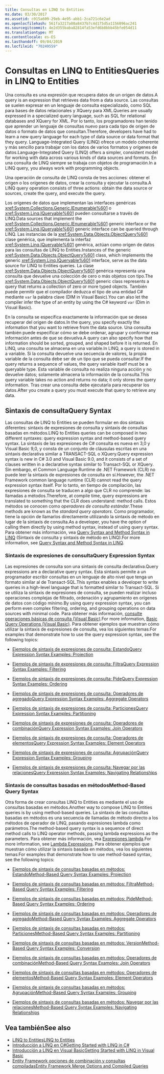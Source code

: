 ```yaml
---
title: Consultas en LINQ to Entities
ms.date: 03/30/2017
ms.assetid: c015a609-29eb-4e95-abb1-2ca721c6e2ad
ms.openlocfilehash: 561fa3217a80a8437b7c4d175d5a1156096ac241
ms.sourcegitcommit: 4e2d355baba82814fa53efd6b8bbb45bfe054d11
ms.translationtype: MT
ms.contentlocale: es-ES
ms.lasthandoff: 09/04/2019
ms.locfileid: "70249559"
---
```

# <a name="queries-in-linq-to-entities"></a><span data-ttu-id="cf14a-102">Consultas en LINQ to Entities</span><span class="sxs-lookup"><span data-stu-id="cf14a-102">Queries in LINQ to Entities</span></span>
<span data-ttu-id="cf14a-103">Una consulta es una expresión que recupera datos de un origen de datos.</span><span class="sxs-lookup"><span data-stu-id="cf14a-103">A query is an expression that retrieves data from a data source.</span></span> <span data-ttu-id="cf14a-104">Las consultas se suelen expresar en un lenguaje de consulta especializado, como SQL para bases de datos relacionales y XQuery para XML.</span><span class="sxs-lookup"><span data-stu-id="cf14a-104">Queries are usually expressed in a specialized query language, such as SQL for relational databases and XQuery for XML.</span></span> <span data-ttu-id="cf14a-105">Por lo tanto, los programadores han tenido que aprender un lenguaje de consultas nuevo para cada tipo de origen de datos o formato de datos que consultan.</span><span class="sxs-lookup"><span data-stu-id="cf14a-105">Therefore, developers have had to learn a new query language for each type of data source or data format that they query.</span></span> <span data-ttu-id="cf14a-106">Language-Integrated Query (LINQ) ofrece un modelo coherente y más sencillo para trabajar con los datos de varios formatos y orígenes de datos.</span><span class="sxs-lookup"><span data-stu-id="cf14a-106">Language-Integrated Query (LINQ) offers a simpler, consistent model for working with data across various kinds of data sources and formats.</span></span> <span data-ttu-id="cf14a-107">En una consulta de LINQ siempre se trabaja con objetos de programación.</span><span class="sxs-lookup"><span data-stu-id="cf14a-107">In a LINQ query, you always work with programming objects.</span></span>  
  
 <span data-ttu-id="cf14a-108">Una operación de consulta de LINQ consta de tres acciones: obtener el origen o los orígenes de datos, crear la consulta y ejecutar la consulta.</span><span class="sxs-lookup"><span data-stu-id="cf14a-108">A LINQ query operation consists of three actions: obtain the data source or sources, create the query, and execute the query.</span></span>  
  
 <span data-ttu-id="cf14a-109">Los orígenes de datos que implementan las interfaces genéricas <xref:System.Collections.Generic.IEnumerable%601> o <xref:System.Linq.IQueryable%601> pueden consultarse a través de LINQ.</span><span class="sxs-lookup"><span data-stu-id="cf14a-109">Data sources that implement the <xref:System.Collections.Generic.IEnumerable%601> generic interface or the <xref:System.Linq.IQueryable%601> generic interface can be queried through LINQ.</span></span> <span data-ttu-id="cf14a-110">Las instancias de la <xref:System.Data.Objects.ObjectQuery%601> clase genérica, que implementa la interfaz <xref:System.Linq.IQueryable%601> genérica, actúan como origen de datos para las consultas de LINQ to Entities.</span><span class="sxs-lookup"><span data-stu-id="cf14a-110">Instances of the generic <xref:System.Data.Objects.ObjectQuery%601> class, which implements the generic <xref:System.Linq.IQueryable%601> interface, serve as the data source for LINQ to Entities queries.</span></span> <span data-ttu-id="cf14a-111">La clase <xref:System.Data.Objects.ObjectQuery%601> genérica representa una consulta que devuelve una colección de cero o más objetos con tipo.</span><span class="sxs-lookup"><span data-stu-id="cf14a-111">The <xref:System.Data.Objects.ObjectQuery%601> generic class represents a query that returns a collection of zero or more typed objects.</span></span> <span data-ttu-id="cf14a-112">También puede permitir que el compilador deduzca el tipo de una entidad C# mediante `var` la palabra clave (DIM in Visual Basic).</span><span class="sxs-lookup"><span data-stu-id="cf14a-112">You can also let the compiler infer the type of an entity by using the C# keyword `var` (Dim in Visual Basic).</span></span>  
  
 <span data-ttu-id="cf14a-113">En la consulta se especifica exactamente la información que se desea recuperar del origen de datos.</span><span class="sxs-lookup"><span data-stu-id="cf14a-113">In the query, you specify exactly the information that you want to retrieve from the data source.</span></span> <span data-ttu-id="cf14a-114">Una consulta también puede especificar cómo se debe ordenar, agrupar y conformar esa información antes de que se devuelva.</span><span class="sxs-lookup"><span data-stu-id="cf14a-114">A query can also specify how that information should be sorted, grouped, and shaped before it is returned.</span></span> <span data-ttu-id="cf14a-115">En LINQ, una consulta se almacena en una variable.</span><span class="sxs-lookup"><span data-stu-id="cf14a-115">In LINQ, a query is stored in a variable.</span></span> <span data-ttu-id="cf14a-116">Si la consulta devuelve una secuencia de valores, la propia variable de la consulta debe ser de un tipo que se pueda consultar.</span><span class="sxs-lookup"><span data-stu-id="cf14a-116">If the query returns a sequence of values, the query variable itself must be a queryable type.</span></span> <span data-ttu-id="cf14a-117">Esta variable de consulta no realiza ninguna acción y no devuelve datos; solamente almacena la información de la consulta.</span><span class="sxs-lookup"><span data-stu-id="cf14a-117">This query variable takes no action and returns no data; it only stores the query information.</span></span> <span data-ttu-id="cf14a-118">Tras crear una consulta debe ejecutarla para recuperar los datos.</span><span class="sxs-lookup"><span data-stu-id="cf14a-118">After you create a query you must execute that query to retrieve any data.</span></span>  
  
## <a name="query-syntax"></a><span data-ttu-id="cf14a-119">Sintaxis de consulta</span><span class="sxs-lookup"><span data-stu-id="cf14a-119">Query Syntax</span></span>  
 <span data-ttu-id="cf14a-120">Las consultas de LINQ to Entities se pueden formular en dos sintaxis diferentes: sintaxis de expresiones de consulta y sintaxis de consultas basadas en métodos.</span><span class="sxs-lookup"><span data-stu-id="cf14a-120">LINQ to Entities queries can be composed in two different syntaxes: query expression syntax and method-based query syntax.</span></span> <span data-ttu-id="cf14a-121">La sintaxis de las expresiones de C# consulta es nueva en 3,0 y Visual Basic 9,0, y consta de un conjunto de cláusulas escritas en una sintaxis declarativa similar a TRANSACT-SQL o XQuery.</span><span class="sxs-lookup"><span data-stu-id="cf14a-121">Query expression syntax is new in C# 3.0 and Visual Basic 9.0, and it consists of a set of clauses written in a declarative syntax similar to Transact-SQL or XQuery.</span></span> <span data-ttu-id="cf14a-122">Sin embargo, el Common Language Runtime de .NET Framework (CLR) no puede leer la sintaxis de expresiones de consulta en sí.</span><span class="sxs-lookup"><span data-stu-id="cf14a-122">However, the .NET Framework common language runtime (CLR) cannot read the query expression syntax itself.</span></span> <span data-ttu-id="cf14a-123">Por lo tanto, en tiempo de compilación, las expresiones de consulta se traducen a algo que CLR no comprende: las llamadas a métodos.</span><span class="sxs-lookup"><span data-stu-id="cf14a-123">Therefore, at compile time, query expressions are translated to something that the CLR does understand: method calls.</span></span> <span data-ttu-id="cf14a-124">Estos métodos se conocen como *operadores de consulta estándar*.</span><span class="sxs-lookup"><span data-stu-id="cf14a-124">These methods are known as the *standard query operators*.</span></span> <span data-ttu-id="cf14a-125">Como programador, tiene la opción de llamarlos directamente utilizando la sintaxis de método en lugar de la sintaxis de consulta.</span><span class="sxs-lookup"><span data-stu-id="cf14a-125">As a developer, you have the option of calling them directly by using method syntax, instead of using query syntax.</span></span> <span data-ttu-id="cf14a-126">Para obtener más información, vea [Query Syntax and Method Syntax in LINQ](../../../../../csharp/programming-guide/concepts/linq/query-syntax-and-method-syntax-in-linq.md) (Sintaxis de consulta y sintaxis de método en LINQ).</span><span class="sxs-lookup"><span data-stu-id="cf14a-126">For more information, see [Query Syntax and Method Syntax in LINQ](../../../../../csharp/programming-guide/concepts/linq/query-syntax-and-method-syntax-in-linq.md).</span></span>  
  
### <a name="query-expression-syntax"></a><span data-ttu-id="cf14a-127">Sintaxis de expresiones de consulta</span><span class="sxs-lookup"><span data-stu-id="cf14a-127">Query Expression Syntax</span></span>  
 <span data-ttu-id="cf14a-128">Las expresiones de consulta son una sintaxis de consulta declarativa.</span><span class="sxs-lookup"><span data-stu-id="cf14a-128">Query expressions are a declarative query syntax.</span></span> <span data-ttu-id="cf14a-129">Esta sintaxis permite a un programador escribir consultas en un lenguaje de alto nivel que tenga un formato similar al de Transact-SQL.</span><span class="sxs-lookup"><span data-stu-id="cf14a-129">This syntax enables a developer to write queries in a high-level language that is formatted similar to Transact-SQL.</span></span> <span data-ttu-id="cf14a-130">Si se utiliza la sintaxis de expresiones de consulta, se pueden realizar incluso operaciones complejas de filtrado, ordenación y agrupamiento en orígenes de datos con código mínimo.</span><span class="sxs-lookup"><span data-stu-id="cf14a-130">By using query expression syntax, you can perform even complex filtering, ordering, and grouping operations on data sources with minimal code.</span></span> <span data-ttu-id="cf14a-131">Para obtener más información, [consulte operaciones básicas de consulta (Visual Basic)](../../../../../visual-basic/programming-guide/concepts/linq/basic-query-operations.md).</span><span class="sxs-lookup"><span data-stu-id="cf14a-131">For more information, [Basic Query Operations (Visual Basic)](../../../../../visual-basic/programming-guide/concepts/linq/basic-query-operations.md).</span></span> <span data-ttu-id="cf14a-132">Para obtener ejemplos que muestran cómo utilizar la sintaxis de expresiones de consulta, vea los siguientes temas:</span><span class="sxs-lookup"><span data-stu-id="cf14a-132">For examples that demonstrate how to use the query expression syntax, see the following topics:</span></span>  
  
- [<span data-ttu-id="cf14a-133">Ejemplos de sintaxis de expresiones de consulta: Estando</span><span class="sxs-lookup"><span data-stu-id="cf14a-133">Query Expression Syntax Examples: Projection</span></span>](query-expression-syntax-examples-projection.md)  
  
- [<span data-ttu-id="cf14a-134">Ejemplos de sintaxis de expresiones de consulta: Filtra</span><span class="sxs-lookup"><span data-stu-id="cf14a-134">Query Expression Syntax Examples: Filtering</span></span>](query-expression-syntax-examples-filtering.md)  
  
- [<span data-ttu-id="cf14a-135">Ejemplos de sintaxis de expresiones de consulta: Pide</span><span class="sxs-lookup"><span data-stu-id="cf14a-135">Query Expression Syntax Examples: Ordering</span></span>](query-expression-syntax-examples-ordering.md)  
  
- [<span data-ttu-id="cf14a-136">Ejemplos de sintaxis de expresiones de consulta: Operadores de agregado</span><span class="sxs-lookup"><span data-stu-id="cf14a-136">Query Expression Syntax Examples: Aggregate Operators</span></span>](query-expression-syntax-examples-aggregate-operators.md)  
  
- [<span data-ttu-id="cf14a-137">Ejemplos de sintaxis de expresiones de consulta: Particiones</span><span class="sxs-lookup"><span data-stu-id="cf14a-137">Query Expression Syntax Examples: Partitioning</span></span>](query-expression-syntax-examples-partitioning.md)  
  
- [<span data-ttu-id="cf14a-138">Ejemplos de sintaxis de expresiones de consulta: Operadores de combinación</span><span class="sxs-lookup"><span data-stu-id="cf14a-138">Query Expression Syntax Examples: Join Operators</span></span>](query-expression-syntax-examples-join-operators.md)  
  
- [<span data-ttu-id="cf14a-139">Ejemplos de sintaxis de expresiones de consulta: Operadores de elementos</span><span class="sxs-lookup"><span data-stu-id="cf14a-139">Query Expression Syntax Examples: Element Operators</span></span>](query-expression-syntax-examples-element-operators.md)  
  
- [<span data-ttu-id="cf14a-140">Ejemplos de sintaxis de expresiones de consulta: Agrupación</span><span class="sxs-lookup"><span data-stu-id="cf14a-140">Query Expression Syntax Examples: Grouping</span></span>](query-expression-syntax-examples-grouping.md)  
  
- [<span data-ttu-id="cf14a-141">Ejemplos de sintaxis de expresiones de consulta: Navegar por las relaciones</span><span class="sxs-lookup"><span data-stu-id="cf14a-141">Query Expression Syntax Examples: Navigating Relationships</span></span>](query-expression-syntax-examples-navigating-relationships.md)  
  
### <a name="method-based-query-syntax"></a><span data-ttu-id="cf14a-142">Sintaxis de consultas basadas en métodos</span><span class="sxs-lookup"><span data-stu-id="cf14a-142">Method-Based Query Syntax</span></span>  
 <span data-ttu-id="cf14a-143">Otra forma de crear consultas LINQ to Entities es mediante el uso de consultas basadas en métodos.</span><span class="sxs-lookup"><span data-stu-id="cf14a-143">Another way to compose LINQ to Entities queries is by using method-based queries.</span></span> <span data-ttu-id="cf14a-144">La sintaxis de las consultas basadas en métodos es una secuencia de llamadas de método directo a los métodos de operador de LINQ, pasando expresiones lambda como parámetros.</span><span class="sxs-lookup"><span data-stu-id="cf14a-144">The method-based query syntax is a sequence of direct method calls to LINQ operator methods, passing lambda expressions as the parameters.</span></span> <span data-ttu-id="cf14a-145">Para obtener más información, vea [Expresiones lambda](../../../../../csharp/programming-guide/statements-expressions-operators/lambda-expressions.md).</span><span class="sxs-lookup"><span data-stu-id="cf14a-145">For more information, see [Lambda Expressions](../../../../../csharp/programming-guide/statements-expressions-operators/lambda-expressions.md).</span></span> <span data-ttu-id="cf14a-146">Para obtener ejemplos que muestran cómo utilizar la sintaxis basada en métodos, vea los siguientes temas:</span><span class="sxs-lookup"><span data-stu-id="cf14a-146">For examples that demonstrate how to use method-based syntax, see the following topics:</span></span>  
  
- [<span data-ttu-id="cf14a-147">Ejemplos de sintaxis de consultas basadas en métodos: Estando</span><span class="sxs-lookup"><span data-stu-id="cf14a-147">Method-Based Query Syntax Examples: Projection</span></span>](method-based-query-syntax-examples-projection.md)  
  
- [<span data-ttu-id="cf14a-148">Ejemplos de sintaxis de consultas basadas en métodos: Filtra</span><span class="sxs-lookup"><span data-stu-id="cf14a-148">Method-Based Query Syntax Examples: Filtering</span></span>](method-based-query-syntax-examples-filtering.md)  
  
- [<span data-ttu-id="cf14a-149">Ejemplos de sintaxis de consultas basadas en métodos: Pide</span><span class="sxs-lookup"><span data-stu-id="cf14a-149">Method-Based Query Syntax Examples: Ordering</span></span>](method-based-query-syntax-examples-ordering.md)  
  
- [<span data-ttu-id="cf14a-150">Ejemplos de sintaxis de consultas basadas en métodos: Operadores de agregado</span><span class="sxs-lookup"><span data-stu-id="cf14a-150">Method-Based Query Syntax Examples: Aggregate Operators</span></span>](method-based-query-syntax-examples-aggregate-operators.md)  
  
- [<span data-ttu-id="cf14a-151">Ejemplos de sintaxis de consultas basadas en métodos: Particiones</span><span class="sxs-lookup"><span data-stu-id="cf14a-151">Method-Based Query Syntax Examples: Partitioning</span></span>](method-based-query-syntax-examples-partitioning.md)  
  
- [<span data-ttu-id="cf14a-152">Ejemplos de sintaxis de consultas basadas en métodos: Version</span><span class="sxs-lookup"><span data-stu-id="cf14a-152">Method-Based Query Syntax Examples: Conversion</span></span>](method-based-query-syntax-examples-conversion.md)  
  
- [<span data-ttu-id="cf14a-153">Ejemplos de sintaxis de consultas basadas en métodos: Operadores de combinación</span><span class="sxs-lookup"><span data-stu-id="cf14a-153">Method-Based Query Syntax Examples: Join Operators</span></span>](method-based-query-syntax-examples-join-operators.md)  
  
- [<span data-ttu-id="cf14a-154">Ejemplos de sintaxis de consultas basadas en métodos: Operadores de elementos</span><span class="sxs-lookup"><span data-stu-id="cf14a-154">Method-Based Query Syntax Examples: Element Operators</span></span>](method-based-query-syntax-examples-element-operators.md)  
  
- [<span data-ttu-id="cf14a-155">Ejemplos de sintaxis de consultas basadas en métodos: Agrupación</span><span class="sxs-lookup"><span data-stu-id="cf14a-155">Method-Based Query Syntax Examples: Grouping</span></span>](method-based-query-syntax-examples-grouping.md)  
  
- [<span data-ttu-id="cf14a-156">Ejemplos de sintaxis de consultas basadas en métodos: Navegar por las relaciones</span><span class="sxs-lookup"><span data-stu-id="cf14a-156">Method-Based Query Syntax Examples: Navigating Relationships</span></span>](method-based-query-syntax-examples-navigating-relationships.md)  
  
## <a name="see-also"></a><span data-ttu-id="cf14a-157">Vea también</span><span class="sxs-lookup"><span data-stu-id="cf14a-157">See also</span></span>

- [<span data-ttu-id="cf14a-158">LINQ to Entities</span><span class="sxs-lookup"><span data-stu-id="cf14a-158">LINQ to Entities</span></span>](linq-to-entities.md)
- [<span data-ttu-id="cf14a-159">Introducción a LINQ en C#</span><span class="sxs-lookup"><span data-stu-id="cf14a-159">Getting Started with LINQ in C#</span></span>](../../../../../csharp/programming-guide/concepts/linq/getting-started-with-linq.md)
- [<span data-ttu-id="cf14a-160">Introducción a LINQ en Visual Basic</span><span class="sxs-lookup"><span data-stu-id="cf14a-160">Getting Started with LINQ in Visual Basic</span></span>](../../../../../visual-basic/programming-guide/concepts/linq/getting-started-with-linq.md)
- [<span data-ttu-id="cf14a-161">Entity Framework opciones de combinación y consultas compiladas</span><span class="sxs-lookup"><span data-stu-id="cf14a-161">Entity Framework Merge Options and Compiled Queries</span></span>](https://go.microsoft.com/fwlink/?LinkId=199591)
